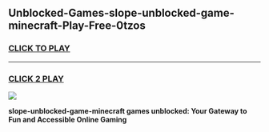 
## Unblocked-Games-slope-unblocked-game-minecraft-Play-Free-0tzos
<h3>
<a href="https://premium76.site?title=slope-unblocked-game-minecraft&ref=18A1">CLICK TO PLAY</a></h3>
<hr>

<h3>
<a href="https://premium76.site?title=slope-unblocked-game-minecraft&ref=18A1">CLICK 2 PLAY</a>
  
</h3>

<a href="https://premium76.site?title=slope-unblocked-game-minecraft&ref=18A1"><img src="https://clearcache.store/games.png"></a>


**slope-unblocked-game-minecraft games unblocked: Your Gateway to Fun and Accessible Online Gaming**
